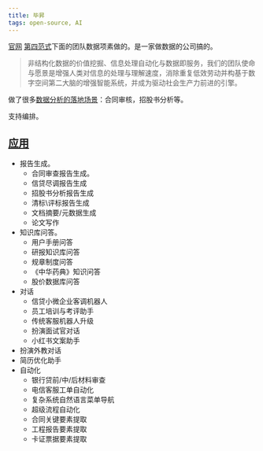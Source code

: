 ```yaml
---
title: 毕昇
tags: open-source, AI
---
```


[官网](https://github.com/dataelement/bisheng)
[第四范式](https://dataelem.com/contact/team)下面的团队数据项素做的。是一家做数据的公司搞的。
> 非结构化数据的价值挖掘、信息处理自动化与数据即服务，我们的团队使命与愿景是增强人类对信息的处理与理解速度，消除重复低效劳动并构基于数字空间第二大脑的增强智能系统，并成为驱动社会生产力前进的引擎。

做了很多[数据分析的落地场景](https://dataelem.feishu.cn/wiki/ZfkmwLPfeiAhQSkK2WvcX87unxc)：合同审核，招股书分析等。

支持编排。

## [应用](https://dataelem.feishu.cn/wiki/ZxW6wZyAJicX4WkG0NqcWsbynde)
* 报告生成。
  * 合同审查报告生成。
  * 信贷尽调报告生成
  * 招股书分析报告生成
  * 清标\评标报告生成
  * 文档摘要/元数据生成
  * 论文写作
* 知识库问答。
  * 用户手册问答
  * 研报知识库问答
  * 规章制度问答
  * 《中华药典》知识问答
  * 股价数据库问答
* 对话
  * 信贷小微企业客调机器人
  * 员工培训与考评助手
  * 传统客服机器人升级
  * 扮演面试官对话
  * 小红书文案助手
 * 扮演外教对话
 * 简历优化助手
* 自动化
  * 银行贷前/中/后材料审查
  * 电信客服工单自动化
  * 复杂系统自然语言菜单导航
  * 超级流程自动化 
  * 合同关键要素提取
  * 工程报告要素提取
  * 卡证票据要素提取

